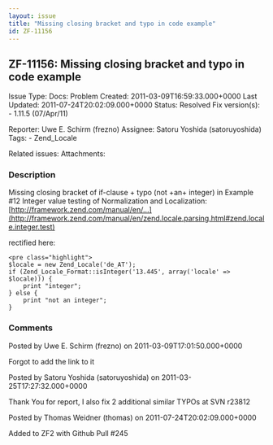 ```yaml
---
layout: issue
title: "Missing closing bracket and typo in code example"
id: ZF-11156
---
```


ZF-11156: Missing closing bracket and typo in code example
----------------------------------------------------------

 Issue Type: Docs: Problem Created: 2011-03-09T16:59:33.000+0000 Last Updated: 2011-07-24T20:02:09.000+0000 Status: Resolved Fix version(s): - 1.11.5 (07/Apr/11)
 
 Reporter:  Uwe E. Schirm (frezno)  Assignee:  Satoru Yoshida (satoruyoshida)  Tags: - Zend\_Locale
 
 Related issues: 
 Attachments: 
### Description

Missing closing bracket of if-clause + typo (not +an+ integer) in Example #12 Integer value testing of Normalization and Localization: [http://framework.zend.com/manual/en/…](http://framework.zend.com/manual/en/zend.locale.parsing.html#zend.locale.integer.test)

rectified here:

 
    <pre class="highlight">
    $locale = new Zend_Locale('de_AT');
    if (Zend_Locale_Format::isInteger('13.445', array('locale' => $locale))) {
        print "integer";
    } else {
        print "not an integer";
    }


 

 

### Comments

Posted by Uwe E. Schirm (frezno) on 2011-03-09T17:01:50.000+0000

Forgot to add the link to it

 

 

Posted by Satoru Yoshida (satoruyoshida) on 2011-03-25T17:27:32.000+0000

Thank You for report, I also fix 2 additional similar TYPOs at SVN r23812

 

 

Posted by Thomas Weidner (thomas) on 2011-07-24T20:02:09.000+0000

Added to ZF2 with Github Pull #245

 

 